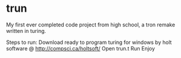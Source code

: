 # trun
My first ever completed code project from high school, a tron remake written in turing.


Steps to run: 
Download ready to program turing for windows by holt software @ http://compsci.ca/holtsoft/
Open trun.t
Run
Enjoy
